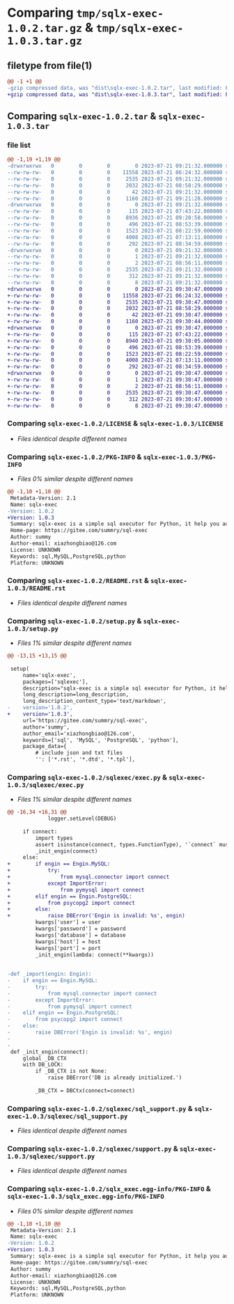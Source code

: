 # Comparing `tmp/sqlx-exec-1.0.2.tar.gz` & `tmp/sqlx-exec-1.0.3.tar.gz`

## filetype from file(1)

```diff
@@ -1 +1 @@
-gzip compressed data, was "dist\sqlx-exec-1.0.2.tar", last modified: Fri Jul 21 09:21:32 2023, max compression
+gzip compressed data, was "dist\sqlx-exec-1.0.3.tar", last modified: Fri Jul 21 09:30:47 2023, max compression
```

## Comparing `sqlx-exec-1.0.2.tar` & `sqlx-exec-1.0.3.tar`

### file list

```diff
@@ -1,19 +1,19 @@
-drwxrwxrwx   0        0        0        0 2023-07-21 09:21:32.000000 sqlx-exec-1.0.2/
--rw-rw-rw-   0        0        0    11558 2023-07-21 06:24:32.000000 sqlx-exec-1.0.2/LICENSE
--rw-rw-rw-   0        0        0     2535 2023-07-21 09:21:32.000000 sqlx-exec-1.0.2/PKG-INFO
--rw-rw-rw-   0        0        0     2032 2023-07-21 08:58:29.000000 sqlx-exec-1.0.2/README.rst
--rw-rw-rw-   0        0        0       42 2023-07-21 09:21:32.000000 sqlx-exec-1.0.2/setup.cfg
--rw-rw-rw-   0        0        0     1160 2023-07-21 09:21:28.000000 sqlx-exec-1.0.2/setup.py
-drwxrwxrwx   0        0        0        0 2023-07-21 09:21:32.000000 sqlx-exec-1.0.2/sqlexec/
--rw-rw-rw-   0        0        0      115 2023-07-21 07:43:22.000000 sqlx-exec-1.0.2/sqlexec/constant.py
--rw-rw-rw-   0        0        0     8936 2023-07-21 09:20:58.000000 sqlx-exec-1.0.2/sqlexec/exec.py
--rw-rw-rw-   0        0        0      496 2023-07-21 08:53:39.000000 sqlx-exec-1.0.2/sqlexec/log_support.py
--rw-rw-rw-   0        0        0     1523 2023-07-21 08:22:59.000000 sqlx-exec-1.0.2/sqlexec/sql_support.py
--rw-rw-rw-   0        0        0     4008 2023-07-21 07:13:11.000000 sqlx-exec-1.0.2/sqlexec/support.py
--rw-rw-rw-   0        0        0      292 2023-07-21 08:34:59.000000 sqlx-exec-1.0.2/sqlexec/__init__.py
-drwxrwxrwx   0        0        0        0 2023-07-21 09:21:32.000000 sqlx-exec-1.0.2/sqlx_exec.egg-info/
--rw-rw-rw-   0        0        0        1 2023-07-21 09:21:32.000000 sqlx-exec-1.0.2/sqlx_exec.egg-info/dependency_links.txt
--rw-rw-rw-   0        0        0        2 2023-07-21 08:56:11.000000 sqlx-exec-1.0.2/sqlx_exec.egg-info/not-zip-safe
--rw-rw-rw-   0        0        0     2535 2023-07-21 09:21:32.000000 sqlx-exec-1.0.2/sqlx_exec.egg-info/PKG-INFO
--rw-rw-rw-   0        0        0      312 2023-07-21 09:21:32.000000 sqlx-exec-1.0.2/sqlx_exec.egg-info/SOURCES.txt
--rw-rw-rw-   0        0        0        8 2023-07-21 09:21:32.000000 sqlx-exec-1.0.2/sqlx_exec.egg-info/top_level.txt
+drwxrwxrwx   0        0        0        0 2023-07-21 09:30:47.000000 sqlx-exec-1.0.3/
+-rw-rw-rw-   0        0        0    11558 2023-07-21 06:24:32.000000 sqlx-exec-1.0.3/LICENSE
+-rw-rw-rw-   0        0        0     2535 2023-07-21 09:30:47.000000 sqlx-exec-1.0.3/PKG-INFO
+-rw-rw-rw-   0        0        0     2032 2023-07-21 08:58:29.000000 sqlx-exec-1.0.3/README.rst
+-rw-rw-rw-   0        0        0       42 2023-07-21 09:30:47.000000 sqlx-exec-1.0.3/setup.cfg
+-rw-rw-rw-   0        0        0     1160 2023-07-21 09:30:44.000000 sqlx-exec-1.0.3/setup.py
+drwxrwxrwx   0        0        0        0 2023-07-21 09:30:47.000000 sqlx-exec-1.0.3/sqlexec/
+-rw-rw-rw-   0        0        0      115 2023-07-21 07:43:22.000000 sqlx-exec-1.0.3/sqlexec/constant.py
+-rw-rw-rw-   0        0        0     8940 2023-07-21 09:30:05.000000 sqlx-exec-1.0.3/sqlexec/exec.py
+-rw-rw-rw-   0        0        0      496 2023-07-21 08:53:39.000000 sqlx-exec-1.0.3/sqlexec/log_support.py
+-rw-rw-rw-   0        0        0     1523 2023-07-21 08:22:59.000000 sqlx-exec-1.0.3/sqlexec/sql_support.py
+-rw-rw-rw-   0        0        0     4008 2023-07-21 07:13:11.000000 sqlx-exec-1.0.3/sqlexec/support.py
+-rw-rw-rw-   0        0        0      292 2023-07-21 08:34:59.000000 sqlx-exec-1.0.3/sqlexec/__init__.py
+drwxrwxrwx   0        0        0        0 2023-07-21 09:30:47.000000 sqlx-exec-1.0.3/sqlx_exec.egg-info/
+-rw-rw-rw-   0        0        0        1 2023-07-21 09:30:47.000000 sqlx-exec-1.0.3/sqlx_exec.egg-info/dependency_links.txt
+-rw-rw-rw-   0        0        0        2 2023-07-21 08:56:11.000000 sqlx-exec-1.0.3/sqlx_exec.egg-info/not-zip-safe
+-rw-rw-rw-   0        0        0     2535 2023-07-21 09:30:47.000000 sqlx-exec-1.0.3/sqlx_exec.egg-info/PKG-INFO
+-rw-rw-rw-   0        0        0      312 2023-07-21 09:30:47.000000 sqlx-exec-1.0.3/sqlx_exec.egg-info/SOURCES.txt
+-rw-rw-rw-   0        0        0        8 2023-07-21 09:30:47.000000 sqlx-exec-1.0.3/sqlx_exec.egg-info/top_level.txt
```

### Comparing `sqlx-exec-1.0.2/LICENSE` & `sqlx-exec-1.0.3/LICENSE`

 * *Files identical despite different names*

### Comparing `sqlx-exec-1.0.2/PKG-INFO` & `sqlx-exec-1.0.3/PKG-INFO`

 * *Files 0% similar despite different names*

```diff
@@ -1,10 +1,10 @@
 Metadata-Version: 2.1
 Name: sqlx-exec
-Version: 1.0.2
+Version: 1.0.3
 Summary: sqlx-exec is a simple sql executor for Python, it help you auto mange database connection and transaction.
 Home-page: https://gitee.com/summry/sql-exec
 Author: summy
 Author-email: xiazhongbiao@126.com
 License: UNKNOWN
 Keywords: sql,MySQL,PostgreSQL,python
 Platform: UNKNOWN
```

### Comparing `sqlx-exec-1.0.2/README.rst` & `sqlx-exec-1.0.3/README.rst`

 * *Files identical despite different names*

### Comparing `sqlx-exec-1.0.2/setup.py` & `sqlx-exec-1.0.3/setup.py`

 * *Files 1% similar despite different names*

```diff
@@ -13,15 +13,15 @@
 
 setup(
     name='sqlx-exec',
     packages=['sqlexec'],
     description="sqlx-exec is a simple sql executor for Python, it help you auto mange database connection and transaction.",
     long_description=long_description,
     long_description_content_type='text/markdown',
-    version='1.0.2',
+    version='1.0.3',
     url='https://gitee.com/summry/sql-exec',
     author='summy',
     author_email='xiazhongbiao@126.com',
     keywords=['sql', 'MySQL', 'PostgreSQL', 'python'],
     package_data={
         # include json and txt files
         '': ['*.rst', '*.dtd', '*.tpl'],
```

### Comparing `sqlx-exec-1.0.2/sqlexec/exec.py` & `sqlx-exec-1.0.3/sqlexec/exec.py`

 * *Files 1% similar despite different names*

```diff
@@ -16,34 +16,31 @@
             logger.setLevel(DEBUG)
 
     if connect:
         import types
         assert isinstance(connect, types.FunctionType), '`connect` must be a function, you can use like `connect=lambda: connect(**kwargs)`.'
         _init_engin(connect)
     else:
+        if engin == Engin.MySQL:
+            try:
+                from mysql.connector import connect
+            except ImportError:
+                from pymysql import connect
+        elif engin == Engin.PostgreSQL:
+            from psycopg2 import connect
+        else:
+            raise DBError('Engin is invalid: %s', engin)
         kwargs['user'] = user
         kwargs['password'] = password
         kwargs['database'] = database
         kwargs['host'] = host
         kwargs['port'] = port
         _init_engin(lambda: connect(**kwargs))
 
 
-def _import(engin: Engin):
-    if engin == Engin.MySQL:
-        try:
-            from mysql.connector import connect
-        except ImportError:
-            from pymysql import connect
-    elif engin == Engin.PostgreSQL:
-        from psycopg2 import connect
-    else:
-        raise DBError('Engin is invalid: %s', engin)
-
-
 def _init_engin(connect):
     global _DB_CTX
     with DB_LOCK:
         if _DB_CTX is not None:
             raise DBError('DB is already initialized.')
 
         _DB_CTX = DBCtx(connect=connect)
```

### Comparing `sqlx-exec-1.0.2/sqlexec/sql_support.py` & `sqlx-exec-1.0.3/sqlexec/sql_support.py`

 * *Files identical despite different names*

### Comparing `sqlx-exec-1.0.2/sqlexec/support.py` & `sqlx-exec-1.0.3/sqlexec/support.py`

 * *Files identical despite different names*

### Comparing `sqlx-exec-1.0.2/sqlx_exec.egg-info/PKG-INFO` & `sqlx-exec-1.0.3/sqlx_exec.egg-info/PKG-INFO`

 * *Files 0% similar despite different names*

```diff
@@ -1,10 +1,10 @@
 Metadata-Version: 2.1
 Name: sqlx-exec
-Version: 1.0.2
+Version: 1.0.3
 Summary: sqlx-exec is a simple sql executor for Python, it help you auto mange database connection and transaction.
 Home-page: https://gitee.com/summry/sql-exec
 Author: summy
 Author-email: xiazhongbiao@126.com
 License: UNKNOWN
 Keywords: sql,MySQL,PostgreSQL,python
 Platform: UNKNOWN
```


